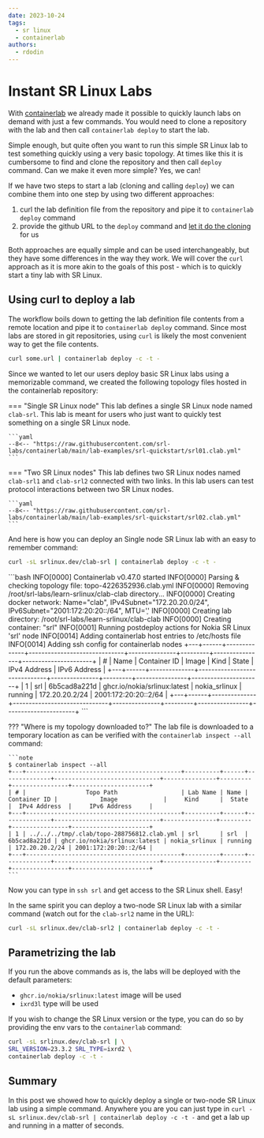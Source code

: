```yaml
---
date: 2023-10-24
tags:
  - sr linux
  - containerlab
authors:
  - rdodin
---
```


# Instant SR Linux Labs

With [containerlab](https://containerlab.dev) we already made it possible to quickly launch labs on demand with just a few commands. You would need to clone a repository with the lab and then call `containerlab deploy` to start the lab.

Simple enough, but quite often you want to run this simple SR Linux lab to test something quickly using a very basic topology. At times like this it is cumbersome to find and clone the repository and then call `deploy` command. Can we make it even more simple? Yes, we can!

<!-- more -->

If we have two steps to start a lab (cloning and calling `deploy`) we can combine them into one step by using two different approaches:

1. curl the lab definition file from the repository and pipe it to `containerlab deploy` command
2. provide the github URL to the `deploy` command and [let it do the cloning](https://containerlab.dev/cmd/deploy/#remote-topology-files) for us

Both approaches are equally simple and can be used interchangeably, but they have some differences in the way they work. We will cover the `curl` approach as it is more akin to the goals of this post - which is to quickly start a tiny lab with SR Linux.

## Using curl to deploy a lab

The workflow boils down to getting the lab definition file contents from a remote location and pipe it to `containerlab deploy` command. Since most labs are stored in git repositories, using `curl` is likely the most convenient way to get the file contents.

```bash title="using stdin to deploy a lab"
curl some.url | containerlab deploy -c -t -
```

Since we wanted to let our users deploy basic SR Linux labs using a memorizable command, we created the following topology files hosted in the containerlab repository:

=== "Single SR Linux node"
    This lab defines a single SR Linux node named `clab-srl`. This lab is meant for users who just want to quickly test something on a single SR Linux node.

    ```yaml
    --8<-- "https://raw.githubusercontent.com/srl-labs/containerlab/main/lab-examples/srl-quickstart/srl01.clab.yml"
    ```

=== "Two SR Linux nodes"
    This lab defines two SR Linux nodes named `clab-srl1` and `clab-srl2` connected with two links. In this lab users can test protocol interactions between two SR Linux nodes.

    ```yaml
    --8<-- "https://raw.githubusercontent.com/srl-labs/containerlab/main/lab-examples/srl-quickstart/srl02.clab.yml"
    ```

And here is how you can deploy an Single node SR Linux lab with an easy to remember command:

```{.bash .no-select}
curl -sL srlinux.dev/clab-srl | containerlab deploy -c -t -
```

<div class="embed-result">
```bash
INFO[0000] Containerlab v0.47.0 started
INFO[0000] Parsing & checking topology file: topo-4226352936.clab.yml
INFO[0000] Removing /root/srl-labs/learn-srlinux/clab-clab directory...
INFO[0000] Creating docker network: Name="clab", IPv4Subnet="172.20.20.0/24", IPv6Subnet="2001:172:20:20::/64", MTU='֪'
INFO[0000] Creating lab directory: /root/srl-labs/learn-srlinux/clab-clab
INFO[0000] Creating container: "srl"
INFO[0001] Running postdeploy actions for Nokia SR Linux 'srl' node
INFO[0014] Adding containerlab host entries to /etc/hosts file
INFO[0014] Adding ssh config for containerlab nodes
+---+------+--------------+------------------------------+---------------+---------+----------------+----------------------+
| # | Name | Container ID |            Image             |     Kind      |  State  |  IPv4 Address  |     IPv6 Address     |
+---+------+--------------+------------------------------+---------------+---------+----------------+----------------------+
| 1 | srl  | 6b5cad8a221d | ghcr.io/nokia/srlinux:latest | nokia_srlinux | running | 172.20.20.2/24 | 2001:172:20:20::2/64 |
+---+------+--------------+------------------------------+---------------+---------+----------------+----------------------+
```
</div>

??? "Where is my topology downloaded to?"
    The lab file is downloaded to a temporary location as can be verified with the `containerlab inspect --all` command:

    ```note
    $ containerlab inspect --all
    +---+--------------------------------------------+----------+------+--------------+------------------------------+---------------+---------+----------------+----------------------+
    | # |                 Topo Path                  | Lab Name | Name | Container ID |            Image             |     Kind      |  State  |  IPv4 Address  |     IPv6 Address     |
    +---+--------------------------------------------+----------+------+--------------+------------------------------+---------------+---------+----------------+----------------------+
    | 1 | ../../../tmp/.clab/topo-288756812.clab.yml | srl      | srl  | 6b5cad8a221d | ghcr.io/nokia/srlinux:latest | nokia_srlinux | running | 172.20.20.2/24 | 2001:172:20:20::2/64 |
    +---+--------------------------------------------+----------+------+--------------+------------------------------+---------------+---------+----------------+----------------------+
    ```

Now you can type in `ssh srl` and get access to the SR Linux shell. Easy!

In the same spirit you can deploy a two-node SR Linux lab with a similar command (watch out for the `clab-srl2` name in the URL):

```{.bash .no-select}
curl -sL srlinux.dev/clab-srl2 | containerlab deploy -c -t -
```

## Parametrizing the lab

If you run the above commands as is, the labs will be deployed with the default parameters:

* `ghcr.io/nokia/srlinux:latest` image will be used
* `ixrd3l` type will be used

If you wish to change the SR Linux version or the type, you can do so by providing the env vars to the `containerlab` command:

```bash title="Deploying a lab with a different image and type"
curl -sL srlinux.dev/clab-srl | \
SRL_VERSION=23.3.2 SRL_TYPE=ixrd2 \
containerlab deploy -c -t -
```

## Summary

In this post we showed how to quickly deploy a single or two-node SR Linux lab using a simple command. Anywhere you are you can just type in `curl -sL srlinux.dev/clab-srl | containerlab deploy -c -t -` and get a lab up and running in a matter of seconds.
